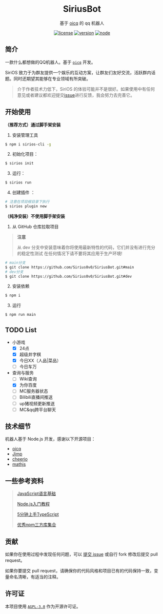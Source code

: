 <div align="center">


# SiriusBot

基于 [oicq](https://github.com/takayama-lily/oicq) 的 qq 机器人

[![license](https://img.shields.io/github/license/Sirius0v0/SiriusBot)](https://choosealicense.com/licenses/agpl-3.0/)
[![version](https://img.shields.io/github/package-json/v/Sirius0v0/SiriusBot)](https://github.com/NPUcraft/LingCat-bot)
[![node](https://img.shields.io/node/v/oicq)](https://github.com/takayama-lily/oicq)

</div>

## 简介

一款什么都想做的QQ机器人。基于 [`oicq`](https://github.com/takayama-lily/oicq ) 开发。

SiriOS 致力于为群友提供一个娱乐的互动方案，让群友们友好交流，活跃群内话题。同时还期望其能够在专业领域有所突破。

> 介于作者技术力低下，SiriOS 的体验可能并不是很好。如果使用中有任何意见或者建议都欢迎提交[issue](https://github.com/Sirius0v0/SiriusBot/issues)进行反馈，我会努力去完善它。

## 开始使用

**（推荐方式）通过脚手架安装**

1. 安装管理工具

```bash
$ npm i sirios-cli -g
```

2. 初始化项目：

```bash
$ sirios init
```

3. 运行：

```bash
$ sirios run
```

4. 创建插件 ：

```bash
# 注意在项目根目录下执行
$ sirios plugin new
```

**（纯净安装）不使用脚手架安装**

1. 从 GitHub 仓库拉取项目

>**注意**
>
>从 dev 分支中安装意味着你将使用最新特性的代码，它们并没有进行充分的稳定性测试 在任何情况下请不要将其应用于生产环境!

```bash
# main分支
$ git clone https://github.com/Sirius0v0/SiriusBot.git#main
# dev分支
$ git clone https://github.com/Sirius0v0/SiriusBot.git#dev
```

2. 安装依赖

```bash
$ npm i
```

3. 运行

```bash
$ npm run main
```

## TODO List

+ 小游戏
  - [x] 24点
  - [x] 超级井字棋
  - [x] 今日XX（人品|菜品）
  - [ ] 今日车万
+ 查询与服务
  - [ ] Wiki查询
  - [x] 为你百度
  - [ ] MC服务器状态
  - [ ] Bilibili直播间推送
  - [ ] up猪视频更新推送
  - [ ] MC&qq跨平台聊天

## 技术细节

机器人基于 Node.js 开发，感谢以下开源项目：

+ [oicq](https://github.com/takayama-lily/oicq) 
+ [Jimp](https://github.com/oliver-moran/jimp)
+ [cheerio](https://github.com/cheeriojs/cheerio)
+ [mathjs](https://github.com/josdejong/mathjs)

## 一些参考资料

> [JavaScript语言基础](https://developer.mozilla.org/zh-CN/docs/Web/JavaScript) 
>
> [Node.js入门教程](http://nodejs.cn/learn) 
>
> [5分钟上手TypeScript](https://www.tslang.cn/docs/handbook/typescript-in-5-minutes.html) 
>
> [优秀npm三方库集合](https://github.com/sindresorhus/awesome-nodejs) 


## 贡献

如果你在使用过程中发现任何问题，可以 [提交 issue](https://github.com/NPUcraft/LingCat-bot/issues) 或自行 fork 修改后提交 pull request。

如果你要提交 pull request，请确保你的代码风格和项目已有的代码保持一致，变量命名清晰，有适当的注释。

## 许可证

本项目使用 [`AGPL-3.0`](https://choosealicense.com/licenses/agpl-3.0/) 作为开源许可证。